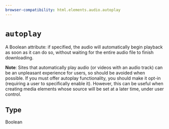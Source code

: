 ```yaml
---
browser-compatibility: html.elements.audio.autoplay
---
```


# `autoplay`

A Boolean attribute: if specified, the audio will automatically
begin playback as soon as it can do so, without waiting for the
entire audio file to finish downloading.

**Note**: Sites that automatically play audio (or videos with an
audio track) can be an unpleasant experience for users, so should be
avoided when possible. If you must offer autoplay functionality, you
should make it opt-in (requiring a user to specifically enable it).
However, this can be useful when creating media elements whose
source will be set at a later time, under user control.

## Type

Boolean
